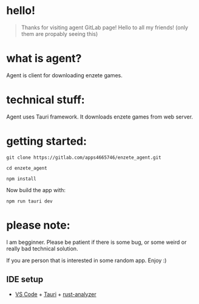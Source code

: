 # hello!
> Thanks for visiting agent GitLab page!
> Hello to all my friends! (only them are propably seeing this)


# what is agent?
Agent is client for downloading enzete games.

# technical stuff:
Agent uses Tauri framework. It downloads enzete games from web server.

# getting started:
`git clone https://gitlab.com/apps4665746/enzete_agent.git`

`cd enzete_agent`

`npm install`

Now build the app with:

`npm run tauri dev`

# please note:
I am begginner. 
Please be patient if there is some bug, or some weird or really bad technical solution.

If you are person that is interested in some random app.
Enjoy :)

## IDE setup
- [VS Code](https://code.visualstudio.com/) + [Tauri](https://marketplace.visualstudio.com/items?itemName=tauri-apps.tauri-vscode) + [rust-analyzer](https://marketplace.visualstudio.com/items?itemName=rust-lang.rust-analyzer)
